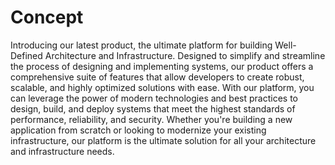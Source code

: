 # Concept

Introducing our latest product, the ultimate platform for building Well-Defined Architecture and Infrastructure. Designed to simplify and streamline the process of designing and implementing systems, our product offers a comprehensive suite of features that allow developers to create robust, scalable, and highly optimized solutions with ease. With our platform, you can leverage the power of modern technologies and best practices to design, build, and deploy systems that meet the highest standards of performance, reliability, and security. Whether you're building a new application from scratch or looking to modernize your existing infrastructure, our platform is the ultimate solution for all your architecture and infrastructure needs.





